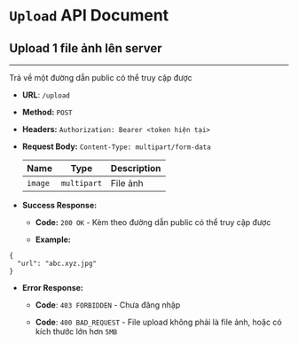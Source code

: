 # `Upload` API Document

## Upload 1 file ảnh lên server

----
Trả về một đường dẫn public có thể truy cập được

* **URL**: `/upload`

* **Method:** `POST`

* **Headers:** `Authorization: Bearer <token hiện tại>`

* **Request Body:** `Content-Type: multipart/form-data`

  | Name     | Type       | Description  | 
  | -------- |:------:    | ------------ | 
  | `image`  | `multipart`| File ảnh     | 
  
* **Success Response:**

    * **Code:** `200 OK` - Kèm theo đường dẫn public có thể truy cập được
    
    * **Example:**
  
```json5
{
  "url": "abc.xyz.jpg"
}
```
  
* **Error Response:**

    * **Code**: `403 FORBIDDEN` - Chưa đăng nhập
  
    * **Code**: `400 BAD_REQUEST` - File upload không phải là file ảnh, hoặc có kích thước lớn hơn `5MB`
